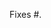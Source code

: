 <!---
  Thanks for contributing to Accentor!  Make sure all GitHub actions
  (lint & build) will pass and fill out the template.

  If any changes to your PR are necessary, we will ask for them
  throughout the review process.
  --->
 
<!---
  Please include a summary of the change and which issue is
  fixed. Please also include relevant motivation and context. If your
  pull request includes visual changes (which will probably be the
  case for anything that isn't a pure logic fix), please include
  screenshots showing those changes.
  --->

Fixes #.

<!---
  If you did any manual testing (please do so), describe here what you
  tested and how. Provide instructions so that your tests can be
  easily run again by a maintainer.
  --->
